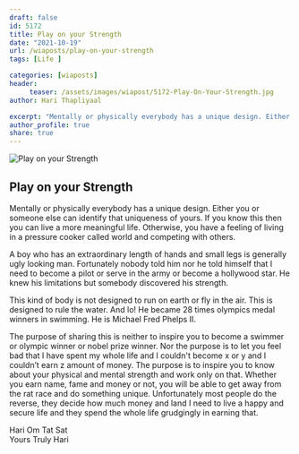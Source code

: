 ```yaml
---
draft: false
id: 5172 
title: Play on your Strength
date: "2021-10-19"
url: /wiaposts/play-on-your-strength
tags: [Life ]    

categories: [wiaposts] 
header:
     teaser: /assets/images/wiapost/5172-Play-On-Your-Strength.jpg
author: Hari Thapliyaal 

excerpt: "Mentally or physically everybody has a unique design. Either you or someone else can identify that uniqueness of yours. If you know this then you can live a more meaningful life. Otherwise, you have a feeling of living in a"
author_profile: true 
share: true 
---
```

![Play on your Strength](/assets/images/wiapost/5172-Play-On-Your-Strength.jpg)     
   
## Play on your Strength     
    
Mentally or physically everybody has a unique design. Either you or someone else can identify that uniqueness of yours. If you know this then you can live a more meaningful life. Otherwise, you have a feeling of living in a pressure cooker called world and competing with others.     
    
A boy who has an extraordinary length of hands and small legs is generally ugly looking man. Fortunately nobody told him nor he told himself that I need to become a pilot or serve in the army or become a hollywood star. He knew his limitations but somebody discovered his strength.     
    
This kind of body is not designed to run on earth or fly in the air. This is designed to rule the water. And lo! He became 28 times olympics medal winners in swimming. He is Michael Fred Phelps II.     
    
The purpose of sharing this is neither to inspire you to become a swimmer or olympic winner or nobel prize winner. Nor the purpose is to let you feel bad that I have spent my whole life and I couldn't become x or y and I couldn’t earn z amount of money. The purpose is to inspire you to know about your physical and mental strength and work only on that. Whether you earn name, fame and money or not, you will be able to get away from the rat race and do something unique. Unfortunately most people do the reverse, they decide how much money and land I need to live a happy and secure life and they spend the whole life grudgingly in earning that.     
    
Hari Om Tat Sat     
Yours Truly Hari    
